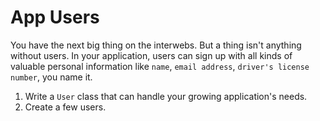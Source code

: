 # App Users

You have the next big thing on the interwebs.  But a thing isn't anything without users.  In your application, users can sign up with all kinds of valuable personal information like `name`, `email address`, `driver's license number`, you name it.

1. Write a `User` class that can handle your growing application's needs.
2. Create a few users.


